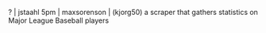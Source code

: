 ? | jstaahl 5pm | maxsorenson | (kjorg50) a scraper that gathers statistics on Major League Baseball players
